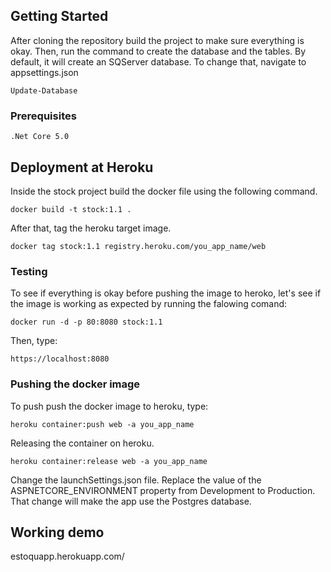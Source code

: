 ## Getting Started

After cloning the repository build the project to make sure everything is okay. Then, run the command to 
create the database and the tables. By default, it will create an SQServer database. 
To change that, navigate to appsettings.json

```
Update-Database
```

### Prerequisites

```
.Net Core 5.0
```

## Deployment at Heroku

Inside the stock project build the docker file using the following command.

```
docker build -t stock:1.1 .
```

After that, tag the heroku target image.

```
docker tag stock:1.1 registry.heroku.com/you_app_name/web
```

### Testing
To see if everything is okay before pushing the image to heroko, let's see if the image is working
as expected by running the falowing comand:

```
docker run -d -p 80:8080 stock:1.1
```
Then, type:

```
https://localhost:8080
```

### Pushing the docker image

To push push the docker image to heroku, type:

```
heroku container:push web -a you_app_name
```

Releasing the container on heroku.

```
heroku container:release web -a you_app_name
```

Change the launchSettings.json file. Replace the value of the ASPNETCORE_ENVIRONMENT property 
from Development to Production. That change will make the app use the Postgres database.

## Working demo

estoquapp.herokuapp.com/